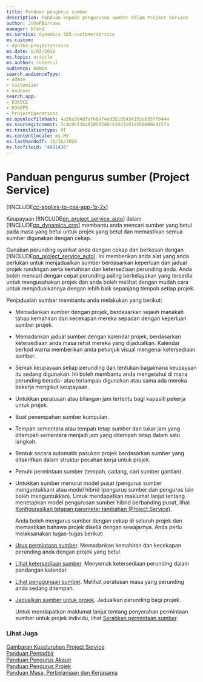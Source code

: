 ```yaml
---
title: Panduan pengurus sumber
description: Panduan kepada pengurusan sumber dalam Project Service
author: JohnPBurrows
manager: kfend
ms.service: dynamics-365-customerservice
ms.custom:
- dyn365-projectservice
ms.date: 8/03/2018
ms.topic: article
ms.author: ruhercul
audience: Admin
search.audienceType:
- admin
- customizer
- enduser
search.app:
- D365CE
- D365PS
- ProjectOperations
ms.openlocfilehash: 4a26a384dfaf6b974ed35105434152e655ff6444
ms.sourcegitcommit: 5c4c9bf3ba018562d6cb3443c01d550489c415fa
ms.translationtype: HT
ms.contentlocale: ms-MY
ms.lasthandoff: 10/16/2020
ms.locfileid: "4081436"
---
```

# <a name="resource-manager-guide-project-service"></a>Panduan pengurus sumber (Project Service)

[!INCLUDE[cc-applies-to-psa-app-1x-2x](../includes/cc-applies-to-psa-app-1x-2x.md)]

Keupayaan [!INCLUDE[pn_project_service_auto](../includes/pn-project-service-auto.md)] dalam [!INCLUDE[pn_dynamics_crm](../includes/pn-dynamics-crm.md)] membantu anda mencari sumber yang betul pada masa yang betul untuk projek yang betul dan memastikan semua sumber digunakan dengan cekap.  
  
 Gunakan perunding syarikat anda dengan cekap dan berkesan dengan [!INCLUDE[pn_project_service_auto](../includes/pn-project-service-auto.md)]. Ini memberikan anda alat yang anda perlukan untuk menjadualkan sumber berdasarkan keperluan dan jadual projek rundingan serta kemahiran dan ketersediaan perunding anda. Anda boleh mencari dengan cepat perunding paling berkelayakan yang tersedia untuk mengusahakan projek dan anda boleh melihat dengan mudah cara untuk menjadualkannya dengan lebih baik sepanjang tempoh setiap projek.  
  
 Penjadualan sumber membantu anda melakukan yang berikut:  
  
- Memadankan sumber dengan projek, berdasarkan sejauh manakah tahap kemahiran dan kecekapan mereka sepadan dengan keperluan sumber projek.  
  
- Memadankan jadual sumber dengan kalendar projek, berdasarkan ketersediaan anda masa rehat mereka yang dijadualkan. Kalendar berkod warna memberikan anda petunjuk visual mengenai ketersediaan sumber.  
  
- Semak keupayaan setiap perunding dan tentukan bagaimana keupayaan itu sedang digunakan. Ini boleh membantu anda mengetahui di mana perunding berada- atau terlampau digunakan atau sama ada mereka bekerja mengikut keupayaan.  
  
- Untukkan peratusan atau bilangan jam tertentu bagi kapasiti pekerja untuk projek.  
  
- Buat penempahan sumber kumpulan.  
  
- Tempah sementara atau tempah tetap sumber dan tukar jam yang ditempah sementara menjadi jam yang ditempah tetap dalam satu langkah.  
  
- Bentuk secara automatik pasukan projek berdasarkan sumber yang ditakrifkan dalam struktur pecahan kerja untuk projek.  
  
- Penuhi permintaan sumber (tempah, cadang, cari sumber gantian).  
  
- Untukkan sumber menurut model pusat (pengurus sumber menguntukkan) atau model hibrid (pengurus sumber dan pengurus lain boleh menguntukkan). Untuk mendapatkan maklumat lanjut tentang menetapkan model pengurusan sumber hibrid berbanding pusat, lihat [Konfigurasikan tetapan parameter tambahan (Project Service)](../psa/configure-additional-parameters-settings.md).  
  
  Anda boleh mengurus sumber dengan cekap di seluruh projek dan memastikan bahawa projek diselia dengan sewajarnya. Anda perlu melaksanakan tugas-tugas berikut:  
  
- [Urus permintaan sumber](../psa/manage-resource-requests.md). Memadankan kemahiran dan kecekapan perunding anda dengan projek yang betul.  
  
- [Lihat ketersediaan sumber](../psa/view-resource-availability.md). Menyemak ketersediaan perunding dalam pandangan kalendar.  
  
- [Lihat penggunaan sumber](../psa/view-resource-utilization.md). Melihat peratusan masa yang perunding anda sedang ditempah.  
  
- [Jadualkan sumber untuk projek](../psa/schedule-resources-project.md). Jadualkan perunding bagi projek.  
  
  Untuk mendapatkan maklumat lanjut tentang penyerahan permintaan sumber untuk projek individu, lihat [Serahkan permintaan sumber](../psa/submit-resource-requests.md).  
  
### <a name="see-also"></a>Lihat Juga  
 [Gambaran Keseluruhan Project Service](../psa/overview.md)   
 [Panduan Pentadbir](../psa/admin-guide.md)   
 [Panduan Pengurus Akaun](../psa/account-manager-guide.md)   
 [Panduan Pengurus Projek](../psa/project-manager-guide.md)   
 [Panduan Masa, Perbelanjaan dan Kerjasama](../psa/time-expense-collaboration-guide.md)
